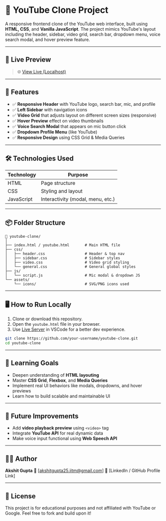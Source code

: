 # 🎥 YouTube Clone Project

A responsive frontend clone of the YouTube web interface, built using **HTML, CSS**, and **Vanilla JavaScript**. The project mimics YouTube's layout including the header, sidebar, video grid, search bar, dropdown menu, voice search modal, and hover preview feature.

---

## 📸 Live Preview

> 🌐 [View Live (Localhost)](http://127.0.0.1:5500/css-course/youtube.html)

---

## 📁 Features

* ✅ **Responsive Header** with YouTube logo, search bar, mic, and profile
* ✅ **Left Sidebar** with navigation icons
* ✅ **Video Grid** that adjusts layout on different screen sizes (responsive)
* ✅ **Hover Preview** effect on video thumbnails
* ✅ **Voice Search Modal** that appears on mic button click
* ✅ **Dropdown Profile Menu** (like YouTube)
* ✅ **Responsive Design** using CSS Grid & Media Queries

---

## 🛠️ Technologies Used

| Technology | Purpose                           |
| ---------- | --------------------------------- |
| HTML       | Page structure                    |
| CSS        | Styling and layout                |
| JavaScript | Interactivity (modal, menu, etc.) |

---

## 📦 Folder Structure

```
📂 youtube-clone/
│
├── index.html / youtube.html       # Main HTML file
├── css/
│   ├── header.css                  # Header & top nav
│   ├── sidebar.css                 # Sidebar styles
│   ├── video.css                   # Video grid styling
│   └── general.css                 # General global styles
├── js/
│   └── script.js                   # Mic modal & dropdown JS
└── assets/
    └── icons/                      # SVG/PNG icons used
```

---

## 🖥️ How to Run Locally

1. Clone or download this repository.
2. Open the `youtube.html` file in your browser.
3. Use [Live Server](https://marketplace.visualstudio.com/items?itemName=ritwickdey.LiveServer) in VSCode for a better dev experience.

```bash
git clone https://github.com/your-username/youtube-clone.git
cd youtube-clone
```

---

## 🎯 Learning Goals

* Deepen understanding of **HTML layouting**
* Master **CSS Grid**, **Flexbox**, and **Media Queries**
* Implement real UI behaviors like modals, dropdowns, and hover previews
* Learn how to build scalable and maintainable UI

---

## 🚀 Future Improvements

* Add **video playback preview** using `<video>` tag
* Integrate **YouTube API** for real dynamic data
* Make voice input functional using **Web Speech API**

---

## 👨‍💻 Author

**Akshit Gupta**
📧 \[akshitgupta25.iitm@gmail.com]
🔗 \[LinkedIn / GitHub Profile Link]

---

## 📜 License

This project is for educational purposes and not affiliated with YouTube or Google.
Feel free to fork and build upon it!

